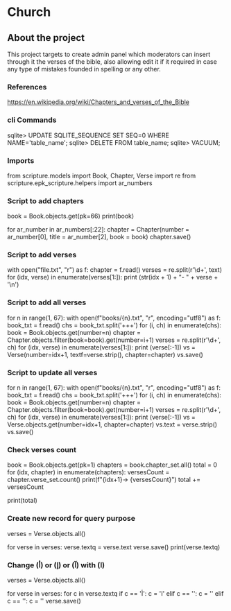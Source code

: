 # Church

## About the project
This project targets to create admin panel which moderators can insert through it the verses of the bible, also allowing edit it if it required in case any type of mistakes founded in spelling or any other.

### References
https://en.wikipedia.org/wiki/Chapters_and_verses_of_the_Bible


### cli Commands

sqlite> UPDATE SQLITE_SEQUENCE SET SEQ=0 WHERE NAME='table_name';
sqlite> DELETE FROM table_name;
sqlite> VACUUM;

### Imports
from scripture.models import Book, Chapter, Verse
import re
from scripture.epk_scripture.helpers import ar_numbers


### Script to add chapters
book = Book.objects.get(pk=66)
print(book)

for ar_number in ar_numbers[:22]:
    chapter = Chapter(number = ar_number[0], title = ar_number[2], book = book)
    chapter.save()


### Script to add verses
with open("file.txt", "r") as f:
    chapter = f.read()
    verses = re.split(r'\d+', text)
    for (idx, verse) in enumerate(verses[1:]):
        print (str(idx + 1) + "- " + verse + '\n')


### Script to add all verses
for n in range(1, 67):
    with open(f"books/{n}.txt", "r", encoding="utf8") as f:
        book_txt = f.read()
        chs = book_txt.split('+++')
        for (i, ch) in enumerate(chs):
            book = Book.objects.get(number=n)
            chapter = Chapter.objects.filter(book=book).get(number=i+1)
            verses = re.split(r'\d+', ch)
            for (idx, verse) in enumerate(verses[1:]):
                print (verse[:-1])
                vs = Verse(number=idx+1, textf=verse.strip(), chapter=chapter)
                vs.save()

### Script to update all verses
for n in range(1, 67):
    with open(f"books/{n}.txt", "r", encoding="utf8") as f:
        book_txt = f.read()
        chs = book_txt.split('+++')
        for (i, ch) in enumerate(chs):
            book = Book.objects.get(number=n)
            chapter = Chapter.objects.filter(book=book).get(number=i+1)
            verses = re.split(r'\d+', ch)
            for (idx, verse) in enumerate(verses[1:]):
                print (verse[:-1])
                vs = Verse.objects.get(number=idx+1, chapter=chapter)
                vs.text = verse.strip()
                vs.save()

### Check verses count
book = Book.objects.get(pk=1)
chapters = book.chapter_set.all()
total = 0
for (idx, chapter) in enumerate(chapters):
    versesCount = chapter.verse_set.count()
    print(f"{idx+1}-> {versesCount}")
    total += versesCount

print(total)


### Create new record for query purpose

verses = Verse.objects.all()

for verse in verses:
    verse.textq = verse.text
    verse.save()
    print(verse.textq)


### Change (أ) or (إ) or (آ) with (ا)

verses = Verse.objects.all()

for verse in verses:
    for c in verse.textq
        if c == 'أ':
            c = 'ا'
        elif c == '':
            c = ''
        elif c == '':
            c = ''
    verse.save()